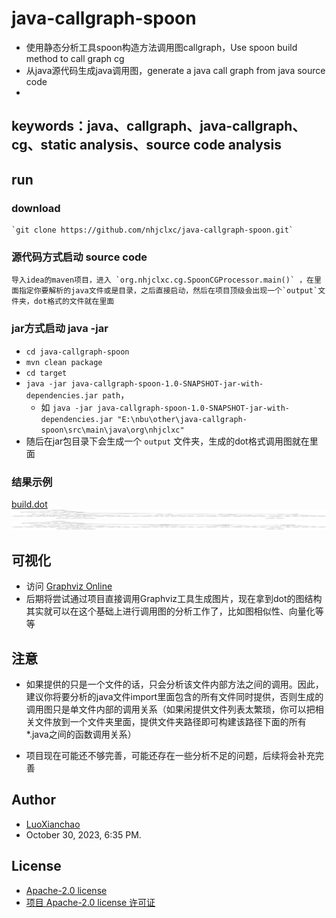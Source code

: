   java-callgraph-spoon
=========================================

* 使用静态分析工具spoon构造方法调用图callgraph，Use spoon build method to call graph cg
* 从java源代码生成java调用图，generate a java call graph from java source code
* 


##  keywords：java、callgraph、java-callgraph、cg、static analysis、source code analysis


##  run

### download
    `git clone https://github.com/nhjclxc/java-callgraph-spoon.git`
    

### 源代码方式启动 source code
    导入idea的maven项目，进入 `org.nhjclxc.cg.SpoonCGProcessor.main()` ，在里面指定你要解析的java文件或是目录，之后直接启动，然后在项目顶级会出现一个`output`文件夹，dot格式的文件就在里面


### jar方式启动 java -jar

  -  `cd java-callgraph-spoon`
  -  `mvn clean package`
  -  `cd target`
  -  `java -jar java-callgraph-spoon-1.0-SNAPSHOT-jar-with-dependencies.jar path`，
        - 如 `java -jar java-callgraph-spoon-1.0-SNAPSHOT-jar-with-dependencies.jar "E:\nbu\other\java-callgraph-spoon\src\main\java\org\nhjclxc"`
  - 随后在jar包目录下会生成一个 `output` 文件夹，生成的dot格式调用图就在里面

### 结果示例

[build.dot](output%2Forg%2Fnhjclxc%2Fcg%2FSpoonCGProcessor%2Fbuild.dot)
![build.png](output%2Forg%2Fnhjclxc%2Fcg%2FSpoonCGProcessor%2Fbuild.png)
![build.svg](output%2Forg%2Fnhjclxc%2Fcg%2FSpoonCGProcessor%2Fbuild.svg)


## 可视化

- 访问 [Graphviz Online](https://dreampuf.github.io/GraphvizOnline)
- 后期将尝试通过项目直接调用Graphviz工具生成图片，现在拿到dot的图结构其实就可以在这个基础上进行调用图的分析工作了，比如图相似性、向量化等等


## 注意
- 如果提供的只是一个文件的话，只会分析该文件内部方法之间的调用。因此，建议你将要分析的java文件import里面包含的所有文件同时提供，否则生成的调用图只是单文件内部的调用关系（如果闲提供文件列表太繁琐，你可以把相关文件放到一个文件夹里面，提供文件夹路径即可构建该路径下面的所有*.java之间的函数调用关系）

- 项目现在可能还不够完善，可能还存在一些分析不足的问题，后续将会补充完善


## Author

-  [LuoXianchao](https://github.com/nhjclxc) 
- <time>October 30, 2023, 6:35 PM</time>.


## License

- [Apache-2.0 license](https://www.apache.org/licenses/LICENSE-2.0)
- <a href="https://github.com/nhjclxc/java-callgraph-spoon/blob/main/LICENSE" target="_blank">项目 Apache-2.0 license 许可证</a>

